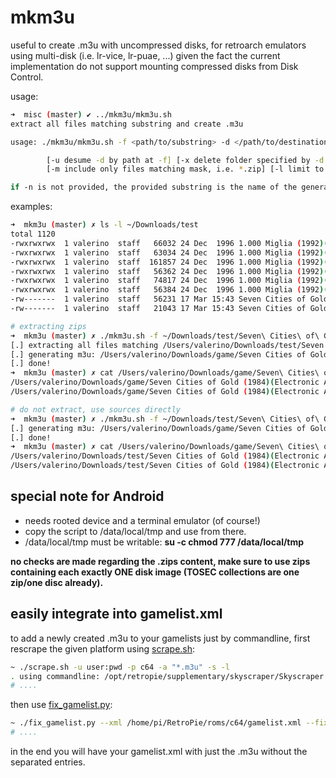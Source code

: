# mkm3u

useful to create .m3u with uncompressed disks, for retroarch emulators using multi-disk (i.e. lr-vice, lr-puae, ...) given the fact the current implementation do not support mounting compressed disks from Disk Control.

usage:

~~~bash
➜  misc (master) ✔ ../mkm3u/mkm3u.sh 
extract all files matching substring and create .m3u

usage: ./mkm3u/mkm3u.sh -f <path/to/substring> -d </path/to/destination folder where to write the .m3u> [-n m3u name]

        [-u desume -d by path at -f] [-x delete folder specified by -d first] [-s to skip extract for already unzipped discs]
        [-m include only files matching mask, i.e. *.zip] [-l limit to n entries, i.e. 10]

if -n is not provided, the provided substring is the name of the generated .m3u
~~~

examples:

~~~bash
➜  mkm3u (master) ✗ ls -l ~/Downloads/test                                                                                     
total 1120
-rwxrwxrwx  1 valerino  staff   66032 24 Dec  1996 1.000 Miglia (1992)(Simulmondo)(Side A)[cr F4CG].zip
-rwxrwxrwx  1 valerino  staff   63034 24 Dec  1996 1.000 Miglia (1992)(Simulmondo)(Side A)[cr ICS].zip
-rwxrwxrwx  1 valerino  staff  161857 24 Dec  1996 1.000 Miglia (1992)(Simulmondo)(Side A)[cr NEI - ICS].zip
-rwxrwxrwx  1 valerino  staff   56362 24 Dec  1996 1.000 Miglia (1992)(Simulmondo)(Side B)[cr F4CG].zip
-rwxrwxrwx  1 valerino  staff   74817 24 Dec  1996 1.000 Miglia (1992)(Simulmondo)(Side B)[cr ICS].zip
-rwxrwxrwx  1 valerino  staff   56384 24 Dec  1996 1.000 Miglia (1992)(Simulmondo)(Side B)[cr NEI - ICS].zip
-rw-------  1 valerino  staff   56231 17 Mar 15:43 Seven Cities of Gold (1984)(Electronic Arts)(Side A).d64.zip
-rw-------  1 valerino  staff   21043 17 Mar 15:43 Seven Cities of Gold (1984)(Electronic Arts)(Side B).d64.zip

# extracting zips
➜  mkm3u (master) ✗ ./mkm3u.sh -f ~/Downloads/test/Seven\ Cities\ of\ Gold\ \(1984\)\(Electronic\ Arts\) -d ~/Downloads/game -x   
[.] extracting all files matching /Users/valerino/Downloads/test/Seven Cities of Gold (1984)(Electronic Arts) to /Users/valerino/Downloads/game
[.] generating m3u: /Users/valerino/Downloads/game/Seven Cities of Gold (1984)(Electronic Arts).m3u
[.] done!
➜  mkm3u (master) ✗ cat /Users/valerino/Downloads/game/Seven\ Cities\ of\ Gold\ \(1984\)\(Electronic\ Arts\).m3u               
/Users/valerino/Downloads/game/Seven Cities of Gold (1984)(Electronic Arts)(Side A).d64
/Users/valerino/Downloads/game/Seven Cities of Gold (1984)(Electronic Arts)(Side B).d64

# do not extract, use sources directly
➜  mkm3u (master) ✗ ./mkm3u.sh -f ~/Downloads/test/Seven\ Cities\ of\ Gold\ \(1984\)\(Electronic\ Arts\) -d ~/Downloads/game -x -s
[.] generating m3u: /Users/valerino/Downloads/game/Seven Cities of Gold (1984)(Electronic Arts).m3u
[.] done!
➜  mkm3u (master) ✗ cat /Users/valerino/Downloads/game/Seven\ Cities\ of\ Gold\ \(1984\)\(Electronic\ Arts\).m3u                  
/Users/valerino/Downloads/test/Seven Cities of Gold (1984)(Electronic Arts)(Side B).d64.zip
/Users/valerino/Downloads/test/Seven Cities of Gold (1984)(Electronic Arts)(Side A).d64.zip
~~~

## special note for Android

* needs rooted device and a terminal emulator (of course!)
* copy the script to /data/local/tmp and use from there.
* /data/local/tmp must be writable: __su -c chmod 777 /data/local/tmp__

__no checks are made regarding the .zips content, make sure to use zips containing each exactly ONE disk image (TOSEC collections are one zip/one disc already).__

## easily integrate into gamelist.xml

to add a newly created .m3u to your gamelists just by commandline, first rescrape the given platform using [scrape.sh](../scrape/scrape.sh):

~~~bash
~ ./scrape.sh -u user:pwd -p c64 -a "*.m3u" -s -l
. using commandline: /opt/retropie/supplementary/skyscraper/Skyscraper --verbosity 3 -p c64 --addext *.m3u --relative
# ....
~~~

then use [fix_gamelist.py](../fix_gamelist/fix_gamelist.py):

~~~bash
~ ./fix_gamelist.py --xml /home/pi/RetroPie/roms/c64/gamelist.xml --fix_m3u_from_input
# ....
~~~

in the end you will have your gamelist.xml with just the .m3u without the separated entries.